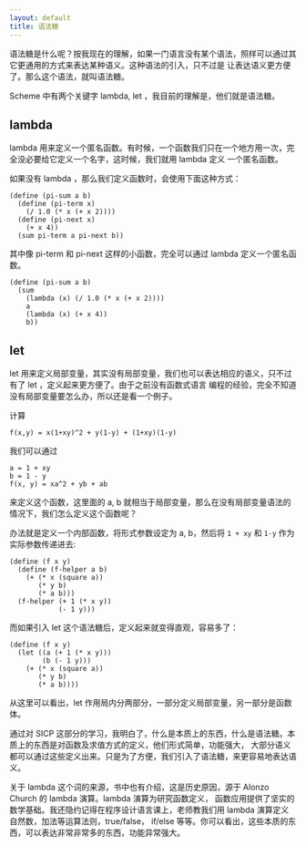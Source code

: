 ```yaml
---
layout: default
title: 语法糖
---
```


语法糖是什么呢？按我现在的理解，如果一门语言没有某个语法，照样可以通过其它更通用的方式来表达某种语义。这种语法的引入，只不过是
让表达语义更方便了。那么这个语法，就叫语法糖。

Scheme 中有两个关键字 lambda, let ，我目前的理解是，他们就是语法糖。

## lambda
lambda 用来定义一个匿名函数。有时候，一个函数我们只在一个地方用一次，完全没必要给它定义一个名字，这时候，我们就用 lambda 定义
一个匿名函数。

如果没有 lambda ，那么我们定义函数时，会使用下面这种方式：

```
(define (pi-sum a b)
  (define (pi-term x)
    (/ 1.0 (* x (+ x 2))))
  (define (pi-next x)
    (+ x 4))
  (sum pi-term a pi-next b))
```

其中像 pi-term 和 pi-next 这样的小函数，完全可以通过 lambda 定义一个匿名函数。

```
(define (pi-sum a b)
  (sum 
    (lambda (x) (/ 1.0 (* x (+ x 2))))
    a 
    (lambda (x) (+ x 4)) 
    b))
```

## let
let 用来定义局部变量，其实没有局部变量，我们也可以表达相应的语义，只不过有了 let ，定义起来更方便了。由于之前没有函数式语言
编程的经验，完全不知道没有局部变量要怎么办，所以还是看一个例子。

计算 

```
f(x,y) = x(1+xy)^2 + y(1-y) + (1+xy)(1-y)
```

我们可以通过

```
a = 1 + xy
b = 1 - y
f(x, y) = xa^2 + yb + ab
```

来定义这个函数，这里面的 a, b 就相当于局部变量，那么在没有局部变量语法的情况下，我们怎么定义这个函数呢？

办法就是定义一个内部函数，将形式参数设定为 a, b，然后将 `1 + xy` 和 `1-y` 作为实际参数传递进去:

```
(define (f x y)
  (define (f-helper a b)
    (+ (* x (square a))
       (* y b)
       (* a b)))
  (f-helper (+ 1 (* x y))
            (- 1 y)))
```

而如果引入 let 这个语法糖后，定义起来就变得直观，容易多了：

```
(define (f x y)
  (let ((a (+ 1 (* x y)))
        (b (- 1 y)))
    (+ (* x (square a))
       (* y b)
       (* a b))))
```

从这里可以看出，let 作用局内分两部分，一部分定义局部变量，另一部分是函数体。

通过对 SICP 这部分的学习，我明白了，什么是本质上的东西，什么是语法糖。本质上的东西是对函数及求值方式的定义，他们形式简单，功能强大，
大部分语义都可以通过这些定义出来。只是为了方便，我们引入了语法糖，来更容易地表达语义。

关于 lambda 这个词的来源，书中也有介绍，这是历史原因，源于 Alonzo Church 的 lambda 演算。lambda 演算为研究函数定义，
函数应用提供了坚实的数学基础。我还隐约记得在程序设计语言课上，老师教我们用 lambda 演算定义自然数，加法等运算法则，true/false，
if/else 等等。你可以看出，这些本质的东西，可以表达非常非常多的东西，功能异常强大。
